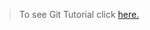 
> To see Git Tutorial click [here.](https://github.com/barisdalyan/git-tutorial/blob/master/git/tutorial.md)
